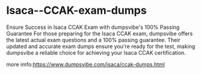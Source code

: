 # Isaca--CCAK-exam-dumps
Ensure Success in Isaca CCAK Exam with dumpsvibe's 100% Passing Guarantee For those preparing for the Isaca CCAK exam, dumpsvibe offers the latest actual exam questions and a 100% passing guarantee. Their updated and accurate exam dumps ensure you're ready for the test, making dumpsvibe a reliable choice for achieving your Isaca CCAK certification.

more imfo:https://www.dumpsvibe.com/isaca/ccak-dumps.html

 
